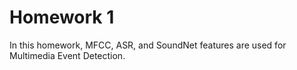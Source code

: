 # Homework 1
In this homework, MFCC, ASR, and SoundNet features are used for Multimedia Event Detection.
